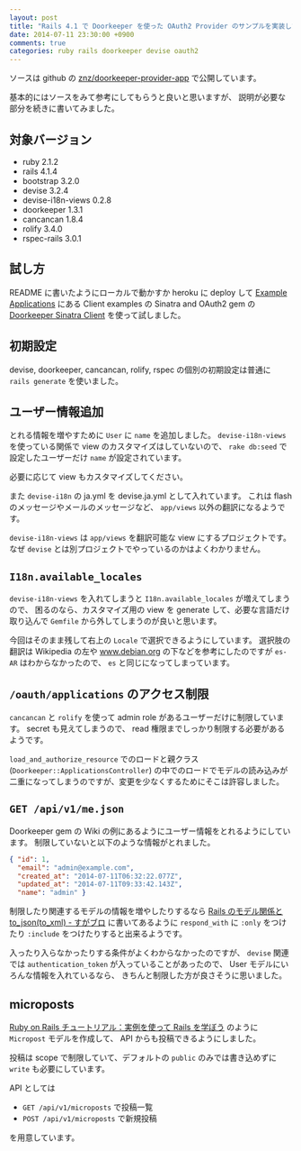 ```yaml
---
layout: post
title: "Rails 4.1 で Doorkeeper を使った OAuth2 Provider のサンプルを実装した"
date: 2014-07-11 23:30:00 +0900
comments: true
categories: ruby rails doorkeeper devise oauth2
---
```

ソースは github の
[znz/doorkeeper-provider-app](https://github.com/znz/doorkeeper-provider-app "znz/doorkeeper-provider-app")
で公開しています。

基本的にはソースをみて参考にしてもらうと良いと思いますが、
説明が必要な部分を続きに書いてみました。

<!--more-->

## 対象バージョン

- ruby 2.1.2
- rails 4.1.4
- bootstrap 3.2.0
- devise 3.2.4
- devise-i18n-views 0.2.8
- doorkeeper 1.3.1
- cancancan 1.8.4
- rolify 3.4.0
- rspec-rails 3.0.1

## 試し方

README に書いたようにローカルで動かすか heroku に deploy して
[Example Applications](https://github.com/doorkeeper-gem/doorkeeper/wiki/Example-Applications "Example Applications")
にある Client examples の Sinatra and OAuth2 gem の
[Doorkeeper Sinatra Client](https://github.com/doorkeeper-gem/doorkeeper-sinatra-client "Doorkeeper Sinatra Client")
を使って試しました。

## 初期設定

devise, doorkeeper, cancancan, rolify, rspec の個別の初期設定は普通に `rails generate` を使いました。

## ユーザー情報追加

とれる情報を増やすために `User` に `name` を追加しました。
`devise-i18n-views` を使っている関係で view のカスタマイズはしていないので、
`rake db:seed` で設定したユーザーだけ `name` が設定されています。

必要に応じて view もカスタマイズしてください。

また `devise-i18n` の ja.yml を devise.ja.yml として入れています。
これは flash のメッセージやメールのメッセージなど、
`app/views` 以外の翻訳になるようです。

`devise-i18n-views` は `app/views` を翻訳可能な view にするプロジェクトです。
なぜ `devise` とは別プロジェクトでやっているのかはよくわかりません。

## `I18n.available_locales`

`devise-i18n-views` を入れてしまうと `I18n.available_locales` が増えてしまうので、
困るのなら、カスタマイズ用の view を generate して、必要な言語だけ取り込んで
`Gemfile` から外してしまうのが良いと思います。

今回はそのまま残して右上の `Locale` で選択できるようにしています。
選択肢の翻訳は Wikipedia の左や www.debian.org の下などを参考にしたのですが `es-AR` はわからなかったので、
`es` と同じになってしまっています。

## `/oauth/applications` のアクセス制限

`cancancan` と `rolify` を使って admin role があるユーザーだけに制限しています。
secret も見えてしまうので、 read 権限までしっかり制限する必要があるようです。

`load_and_authorize_resource` でのロードと親クラス (`Doorkeeper::ApplicationsController`) の中でのロードでモデルの読み込みが二重になってしまうのですが、変更を少なくするためにそこは許容しました。

## `GET /api/v1/me.json`

Doorkeeper gem の Wiki の例にあるようにユーザー情報をとれるようにしています。
制限していないと以下のような情報がとれました。

```json
{ "id": 1,
  "email": "admin@example.com",
  "created_at": "2014-07-11T06:32:22.077Z",
  "updated_at": "2014-07-11T09:33:42.143Z",
  "name": "admin" }
```

制限したり関連するモデルの情報を増やしたりするなら
[Rails のモデル関係と to_json(to_xml) - すがブロ](http://sugamasao.hatenablog.com/entry/20100914/1284415669 "Rails のモデル関係と to_json(to_xml) - すがブロ")
に書いてあるように `respond_with` に `:only` をつけたり `:include` をつけたりすると出来るようです。

入ったり入らなかったりする条件がよくわからなかったのですが、
`devise` 関連では `authentication_token` が入っていることがあったので、
User モデルにいろんな情報を入れているなら、
きちんと制限した方が良さそうに思いました。

## microposts

[Ruby on Rails チュートリアル：実例を使って Rails を学ぼう](http://railstutorial.jp/ "Ruby on Rails チュートリアル：実例を使って Rails を学ぼう")
のように `Micropost` モデルを作成して、 API からも投稿できるようにしました。

投稿は scope で制限していて、デフォルトの `public` のみでは書き込めずに `write` も必要にしています。

API としては

- `GET /api/v1/microposts` で投稿一覧
- `POST /api/v1/microposts` で新規投稿

を用意しています。

